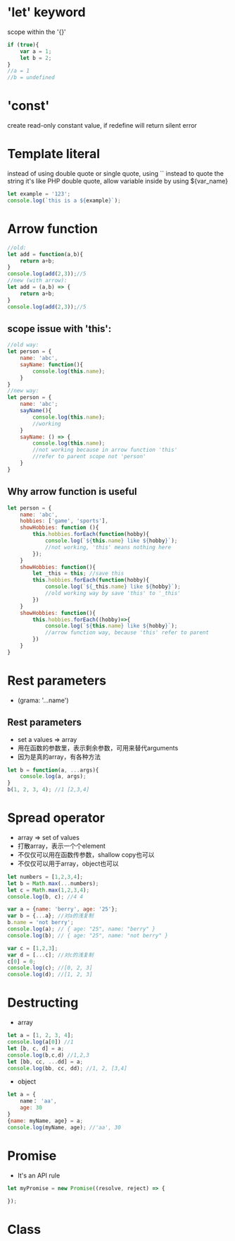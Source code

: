# 'let' keyword
scope within the '{}'

```javascript
if (true){
	var a = 1;
	let b = 2;
}
//a = 1
//b = undefined
```

# 'const'
create read-only constant value, if redefine will return silent error


# Template literal
instead of using double quote or single quote, using `` instead to quote the string
it's like PHP double quote, allow variable inside by using ${var_name}

```javascript
let example = '123';
console.log(`this is a ${example}`);
```

# Arrow function

```javascript
//old:
let add = function(a,b){
	return a+b;
}
console.log(add(2,3));//5
//new (with arrow):
let add = (a,b) => {
	return a+b;
}
console.log(add(2,3));//5	
```

## scope issue with 'this':

```javascript
//old way:
let person = {
	name: 'abc',
	sayName: function(){
		console.log(this.name);
	}
}
//new way:
let person = {
	name: 'abc';
	sayName(){
		console.log(this.name);
		//working
	}
	sayName: () => {
		console.log(this.name);
		//not working because in arrow function 'this' 
		//refer to parent scope not 'person'
	}
}
```

## Why arrow function is useful

```javascript
let person = {
	name: 'abc',
	hobbies: ['game', 'sports'],
	showHobbies: function (){
		this.hobbies.forEach(function(hobby){
			console.log(`${this.name} like ${hobby}`);
			//not working, 'this' means nothing here 
		}); 
	}
	showHobbies: function(){
		let _this = this; //save this
		this.hobbies.forEach(function(hobby){
			console.log(`${_this.name} like ${hobby}`);
			//old working way by save 'this' to '_this'
		})
	}
	showHobbies: function(){
		this.hobbies.forEach((hobby)=>{
			console.log(`${this.name} like ${hobby}`);
			//arrow function way, because 'this' refer to parent
		})
	}
}
```

# Rest parameters
- (grama: '...name') 
## Rest parameters
- set a values => array
- 用在函数的参数里，表示剩余参数，可用来替代arguments
- 因为是真的array，有各种方法

```javascript
let b = function(a, ...args){
	console.log(a, args);
}
b(1, 2, 3, 4); //1 [2,3,4]
```

# Spread operator
- array => set of values
- 打散array，表示一个个element
- 不仅仅可以用在函数传参数，shallow copy也可以
- 不仅仅可以用于array，object也可以

```javascript
let numbers = [1,2,3,4];
let b = Math.max(...numbers);
let c = Math.max(1,2,3,4);
console.log(b, c); //4 4

var a = {name: 'berry', age: '25'};
var b = {...a}; //对a的浅复制
b.name = 'not berry';
console.log(a); // { age: "25", name: "berry" }
console.log(b); // { age: "25", name: "not berry" }

var c = [1,2,3];
var d = [...c]; //对c的浅复制
c[0] = 0;
console.log(c); //[0, 2, 3]
console.log(d); //[1, 2, 3]
```

# Destructing
- array

```javascript
let a = [1, 2, 3, 4];
console.log(a[0]) //1
let [b, c, d] = a;
console.log(b,c,d) //1,2,3
let [bb, cc, ...dd] = a;
console.log(bb, cc, dd); //1, 2, [3,4]
```

- object

```javascript
let a = {
	name： 'aa',
	age: 30
}
{name: myName, age} = a;
console.log(myName, age); //'aa', 30
```

# Promise
- It's an API rule

```javascript
let myPromise = new Promise((resolve, reject) => {
	
});
```


# Class












